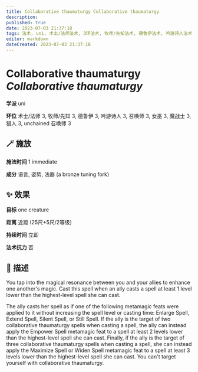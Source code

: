 ```yaml
---
title: Collaborative thaumaturgy Collaborative thaumaturgy
description: 
published: true
date: 2023-07-03 21:37:18
tags: 法术, uni, 术士/法师法术, 3环法术, 牧师/先知法术, 德鲁伊法术, 吟游诗人法术, 召唤师法术, 女巫法术, 魔战士法术, 猎人法术, unchained 召唤师法术
editor: markdown
dateCreated: 2023-07-03 21:37:18
---
```


# **Collaborative thaumaturgy** *Collaborative thaumaturgy*

**学派** uni 

**环位** 术士/法师 3, 牧师/先知 3, 德鲁伊 3, 吟游诗人 3, 召唤师 3, 女巫 3, 魔战士 3, 猎人 3, unchained 召唤师 3

## 🪄 施放

**施法时间** 1 immediate

**成分** 语言, 姿势, 法器 (a bronze tuning fork)

## ✨ 效果 

**目标** one creature 

**距离** 近距 (25尺+5尺/2等级)  

**持续时间** 立即 

**法术抗力** 否

## 📖 描述

You tap into the magical resonance between you and your allies to enhance one another's magic. Cast this spell when an ally casts a spell at least 1 level lower than the highest-level spell she can cast.

The ally casts her spell as if one of the following metamagic feats were applied to it without increasing the spell level or casting time: Enlarge Spell, Extend Spell, Silent Spell, or Still Spell. If the ally is the target of two collaborative thaumaturgy spells when casting a spell, the ally can instead apply the Empower Spell metamagic feat to a spell at least 2 levels lower than the highest-level spell she can cast. Finally, if the ally is the target of three collaborative thaumaturgy spells when casting a spell, she can instead apply the Maximize Spell or Widen Spell metamagic feat to a spell at least 3 levels lower than the highest-level spell she can cast. You can't target yourself with collaborative thaumaturgy.
    